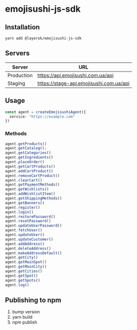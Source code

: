 # emojisushi-js-sdk

## Installation
```
yarn add @layerok/emojisushi-js-sdk
```

## Servers
| Server     | URL                                     |
|------------|-----------------------------------------|  
| Production | https://api.emojisushi.com.ua/api       |
| Staging    | https://stage-api.emojisushi.com.ua/api |


## Usage

```typescript
const agent = createEmojisushiAgent({
  service: "https://example.com"
})
```


### Methods
```typescript
agent.getProducts()
agent.getCatalog();
agent.getCategories()
agent.getIngredients()
agent.placeOrder()
agent.getCartProducts()
agent.addCartProduct()
agent.removeCartProduct()
agent.clearCart()
agent.getPaymentMethods()
agent.getWishlists()
agent.addWishlistItem()
agent.getShippingMethods()
agent.getBanners()
agent.register()
agent.login()
agent.restorePassword()
agent.resetPassword()
agent.updateUserPassword()
agent.fetchUser()
agent.updateUser()
agent.updateCustomer()
agent.addAddress()
agent.deleteAddress()
agent.makeAddressDefault()
agent.getCity()
agent.getMainSpot()
agent.getMainCity()
agent.getCities()
agent.getSpot()
agent.getSpots()
agent.log()
```

## Publishing to npm
1. bump version
2. yarn build
3. npm publish

